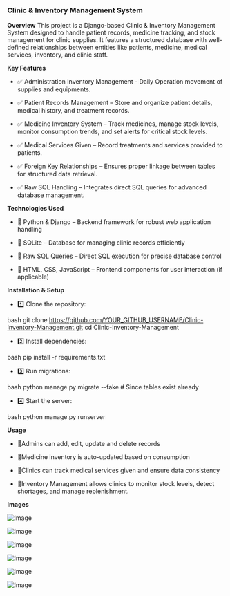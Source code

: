 ### **Clinic & Inventory Management System**

**Overview**
This project is a Django-based Clinic & Inventory Management System designed to handle patient records, medicine tracking, and stock management for clinic supplies. It features a structured database with well-defined relationships between entities like patients, medicine, medical services, inventory, and clinic staff.


**Key Features**

- ✅ Administration Inventory Management - Daily Operation movement of supplies and equipments.

- ✅ Patient Records Management – Store and organize patient details, medical history, and treatment records. 

- ✅ Medicine Inventory System – Track medicines, manage stock levels, monitor consumption trends, and set alerts for critical stock levels. 

- ✅ Medical Services Given – Record treatments and services provided to patients. 

- ✅ Foreign Key Relationships – Ensures proper linkage between tables for structured data retrieval. 

- ✅ Raw SQL Handling – Integrates direct SQL queries for advanced database management.



**Technologies Used**

- 🔹 Python & Django – Backend framework for robust web application handling 

- 🔹 SQLite – Database for managing clinic records efficiently 

- 🔹 Raw SQL Queries – Direct SQL execution for precise database control 

- 🔹 HTML, CSS, JavaScript – Frontend components for user interaction (if applicable)


**Installation & Setup**

- 1️⃣ Clone the repository:

bash
git clone https://github.com/YOUR_GITHUB_USERNAME/Clinic-Inventory-Management.git
cd Clinic-Inventory-Management

- 2️⃣ Install dependencies:

bash
pip install -r requirements.txt

- 3️⃣ Run migrations:

bash
python manage.py migrate --fake  # Since tables exist already

- 4️⃣ Start the server:

bash
python manage.py runserver


**Usage**

- 🔹Admins can add, edit, update and delete records

- 🔹Medicine inventory is auto-updated based on consumption

- 🔹Clinics can track medical services given and ensure data consistency

- 🔹Inventory Management allows clinics to monitor stock levels, detect shortages, and manage replenishment.

**Images**

![Image](https://github.com/user-attachments/assets/1138265c-3e76-467a-96fe-fb00c09c582d)

![Image](https://github.com/user-attachments/assets/c4023900-3399-4ba4-94cf-de3c82dfbcfc)

![Image](https://github.com/user-attachments/assets/e6893f97-c819-471e-878a-226db1682b87)

![Image](https://github.com/user-attachments/assets/79d4887b-4311-4763-80ad-76d77cc54e0f)

![Image](https://github.com/user-attachments/assets/5900296b-c5bf-47be-abf4-f3d91ada4753)

![Image](https://github.com/user-attachments/assets/7124e825-95e7-4bc1-9b2e-78d652b54b4c)



